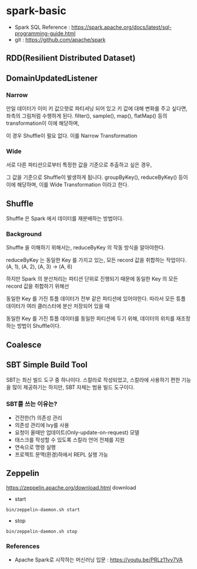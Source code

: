 # spark-basic

- Spark SQL Reference : https://spark.apache.org/docs/latest/sql-programming-guide.html
- git : https://github.com/apache/spark


## RDD(Resilient Distributed Dataset)


## DomainUpdatedListener

### Narrow

만일 데이터가 이미 키 값으햣로 파티셔닝 되어 있고 키 값에 대해 변화를 주고 싶다면, 좌측의 그림처럼 수행하게 된다. filter(), sample(), map(), flatMap() 등의 transformation이 이에 해당하며, 
 
이 경우 Shuffle이 필요 없다. 이를 Narrow Transformation 

### Wide
서로 다른 파티션으로부터 특정한 값을 기준으로 추출하고 싶은 경우, 

그 값을 기준으로 Shuffle이 발생하게 됩니다. groupByKey(), reduceByKey() 등이 이에 해당하며, 이를 Wide Transformation 이라고 한다.


## Shuffle

Shuffle 은 Spark 에서 데이터를 재분배하는 방법이다. 

### Background

Shuffle 을 이해하기 위해서는, reduceByKey 의 작동 방식을 알아야한다.

reduceByKey 는 동일한 Key 를 가지고 있는, 모든 record 값을 취합하는 작업이다. (A, 1), (A, 2), (A, 3) → (A, 6)

하지만 Spark 의 분산처리는 파티션 단위로 진행되기 때문에 동일한 Key 의 모든 record 값을 취합하기 위해선 

동일한 Key 를 가진 튜플 데이터가 전부 같은 파티션에 있어야한다. 따라서 모든 튜플 데이터가 여러 클러스터에 분산 저장되어 있을 때 

동일한 Key 를 가진 튜플 데이터를 동일한 파티션에 두기 위해, 데이터의 위치를 재조정하는 방법이 Shuffle이다. 



## Coalesce





## SBT Simple Build Tool

SBT는 최신 빌드 도구 중 하나이다. 스칼라로 작성되었고, 스칼라에 사용하기 편한 기능을 많이 제공하기는 하지만, SBT 자체는 범용 빌드 도구이다.

### SBT를 쓰는 이유는?
- 건전한(?) 의존성 관리
- 의존성 관리에 Ivy를 사용
- 요청이 올때만 업데이트(Only-update-on-request) 모델
- 태스크를 작성할 수 있도록 스칼라 언어 전체를 지원
- 연속으로 명령 실행
- 프로젝트 문맥(환경)하에서 REPL 실행 가능


## Zeppelin

https://zeppelin.apache.org/download.html download

- start
~~~
bin/zeppelin-daemon.sh start
~~~

- stop
~~~
bin/zeppelin-daemon.sh stop
~~~


### References
- Apache Spark로 시작하는 머신러닝 입문 : https://youtu.be/PRLz11vv7VA


